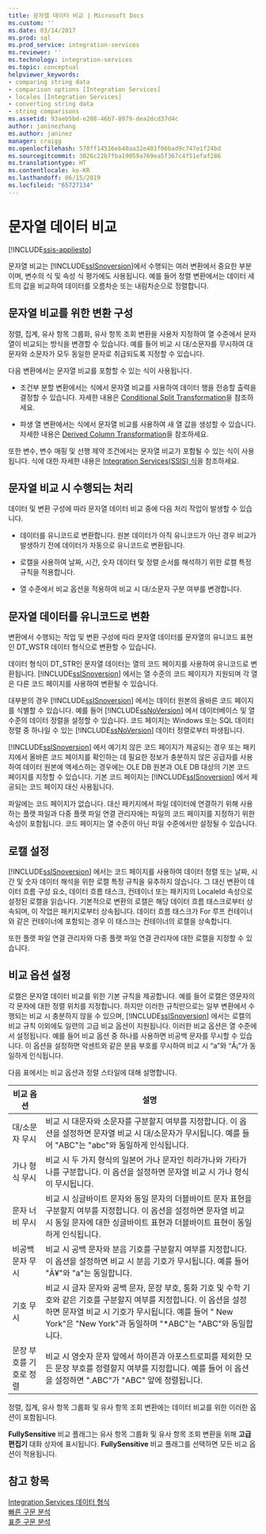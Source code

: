 ```yaml
---
title: 문자열 데이터 비교 | Microsoft Docs
ms.custom: ''
ms.date: 03/14/2017
ms.prod: sql
ms.prod_service: integration-services
ms.reviewer: ''
ms.technology: integration-services
ms.topic: conceptual
helpviewer_keywords:
- comparing string data
- comparison options [Integration Services]
- locales [Integration Services]
- converting string data
- string comparisons
ms.assetid: 93aeb5bd-e208-46b7-8979-dea2dcd37d4c
author: janinezhang
ms.author: janinez
manager: craigg
ms.openlocfilehash: 578ff14516eb40aa32e401f06bad9c747e1f24bd
ms.sourcegitcommit: 3026c22b7fba19059a769ea5f367c4f51efaf286
ms.translationtype: HT
ms.contentlocale: ko-KR
ms.lasthandoff: 06/15/2019
ms.locfileid: "65727134"
---
```

# <a name="comparing-string-data"></a>문자열 데이터 비교

[!INCLUDE[ssis-appliesto](../../includes/ssis-appliesto-ssvrpluslinux-asdb-asdw-xxx.md)]


  문자열 비교는 [!INCLUDE[ssISnoversion](../../includes/ssisnoversion-md.md)]에서 수행되는 여러 변환에서 중요한 부분이며, 변수의 식 및 속성 식 평가에도 사용됩니다. 예를 들어 정렬 변환에서는 데이터 세트의 값을 비교하여 데이터를 오름차순 또는 내림차순으로 정렬합니다.  
  
## <a name="configuring-transformations-for-string-comparisons"></a>문자열 비교를 위한 변환 구성  
 정렬, 집계, 유사 항목 그룹화, 유사 항목 조회 변환을 사용자 지정하여 열 수준에서 문자열이 비교되는 방식을 변경할 수 있습니다. 예를 들어 비교 시 대/소문자를 무시하여 대문자와 소문자가 모두 동일한 문자로 취급되도록 지정할 수 있습니다.  
  
 다음 변환에서는 문자열 비교를 포함할 수 있는 식이 사용됩니다.  
  
-   조건부 분할 변환에서는 식에서 문자열 비교를 사용하여 데이터 행을 전송할 출력을 결정할 수 있습니다. 자세한 내용은 [Conditional Split Transformation](../../integration-services/data-flow/transformations/conditional-split-transformation.md)을 참조하세요.  
  
-   파생 열 변환에서는 식에서 문자열 비교를 사용하여 새 열 값을 생성할 수 있습니다. 자세한 내용은 [Derived Column Transformation](../../integration-services/data-flow/transformations/derived-column-transformation.md)을 참조하세요.  
  
 또한 변수, 변수 매핑 및 선행 제약 조건에서는 문자열 비교가 포함될 수 있는 식이 사용됩니다. 식에 대한 자세한 내용은 [Integration Services&#40;SSIS&#41; 식](../../integration-services/expressions/integration-services-ssis-expressions.md)을 참조하세요.  
  
## <a name="processing-during-string-comparison"></a>문자열 비교 시 수행되는 처리  
 데이터 및 변환 구성에 따라 문자열 데이터 비교 중에 다음 처리 작업이 발생할 수 있습니다.  
  
-   데이터를 유니코드로 변환합니다. 원본 데이터가 아직 유니코드가 아닌 경우 비교가 발생하기 전에 데이터가 자동으로 유니코드로 변환됩니다.  
  
-   로캘을 사용하여 날짜, 시간, 숫자 데이터 및 정렬 순서를 해석하기 위한 로캘 특정 규칙을 적용합니다.  
  
-   열 수준에서 비교 옵션을 적용하여 비교 시 대/소문자 구분 여부를 변경합니다.  
  
## <a name="converting-string-data-to-unicode"></a>문자열 데이터를 유니코드로 변환  
 변환에서 수행되는 작업 및 변환 구성에 따라 문자열 데이터를 문자열의 유니코드 표현인 DT_WSTR 데이터 형식으로 변환할 수 있습니다.  
  
 데이터 형식이 DT_STR인 문자열 데이터는 열의 코드 페이지를 사용하여 유니코드로 변환됩니다. [!INCLUDE[ssISnoversion](../../includes/ssisnoversion-md.md)] 에서는 열 수준의 코드 페이지가 지원되며 각 열은 다른 코드 페이지를 사용하여 변환될 수 있습니다.  
  
 대부분의 경우 [!INCLUDE[ssISnoversion](../../includes/ssisnoversion-md.md)] 에서는 데이터 원본의 올바른 코드 페이지를 식별할 수 있습니다. 예를 들어 [!INCLUDE[ssNoVersion](../../includes/ssnoversion-md.md)] 에서 데이터베이스 및 열 수준의 데이터 정렬을 설정할 수 있습니다. 코드 페이지는 Windows 또는 SQL 데이터 정렬 중 하나일 수 있는 [!INCLUDE[ssNoVersion](../../includes/ssnoversion-md.md)] 데이터 정렬로부터 파생됩니다.  
  
 [!INCLUDE[ssISnoversion](../../includes/ssisnoversion-md.md)] 에서 예기치 않은 코드 페이지가 제공되는 경우 또는 패키지에서 올바른 코드 페이지를 확인하는 데 필요한 정보가 충분하지 않은 공급자를 사용하여 데이터 원본에 액세스하는 경우에는 OLE DB 원본과 OLE DB 대상의 기본 코드 페이지를 지정할 수 있습니다. 기본 코드 페이지는 [!INCLUDE[ssISnoversion](../../includes/ssisnoversion-md.md)] 에서 제공되는 코드 페이지 대신 사용됩니다.  
  
 파일에는 코드 페이지가 없습니다. 대신 패키지에서 파일 데이터에 연결하기 위해 사용하는 플랫 파일과 다중 플랫 파일 연결 관리자에는 파일의 코드 페이지를 지정하기 위한 속성이 포함됩니다. 코드 페이지는 열 수준이 아닌 파일 수준에서만 설정될 수 있습니다.  
  
## <a name="setting-locale"></a>로캘 설정  
 [!INCLUDE[ssISnoversion](../../includes/ssisnoversion-md.md)] 에서는 코드 페이지를 사용하여 데이터 정렬 또는 날짜, 시간 및 숫자 데이터 해석을 위한 로캘 특정 규칙을 유추하지 않습니다. 그 대신 변환이 데이터 흐름 구성 요소, 데이터 흐름 태스크, 컨테이너 또는 패키지의 LocaleId 속성으로 설정된 로캘을 읽습니다. 기본적으로 변환의 로캘은 해당 데이터 흐름 태스크로부터 상속되며, 이 작업은 패키지로부터 상속됩니다. 데이터 흐름 태스크가 For 루프 컨테이너와 같은 컨테이너에 포함되는 경우 이 태스크는 컨테이너의 로캘을 상속합니다.  
  
 또한 플랫 파일 연결 관리자와 다중 플랫 파일 연결 관리자에 대한 로캘을 지정할 수 있습니다.  
  
## <a name="setting-comparison-options"></a>비교 옵션 설정  
 로캘은 문자열 데이터 비교를 위한 기본 규칙을 제공합니다. 예를 들어 로캘은 영문자의 각 문자에 대한 정렬 위치를 지정합니다. 하지만 이러한 규칙만으로는 일부 변환에서 수행되는 비교 시 충분하지 않을 수 있으며, [!INCLUDE[ssISnoversion](../../includes/ssisnoversion-md.md)] 에서는 로캘의 비교 규칙 이외에도 일련의 고급 비교 옵션이 지원됩니다. 이러한 비교 옵션은 열 수준에서 설정됩니다. 예를 들어 비교 옵션 중 하나를 사용하면 비공백 문자를 무시할 수 있습니다. 이 옵션을 설정하면 악센트와 같은 분음 부호를 무시하여 비교 시 “a”와 “Ã¡”가 동일하게 인식됩니다.  
  
 다음 표에서는 비교 옵션과 정렬 스타일에 대해 설명합니다.  
  
|비교 옵션|설명|  
|-----------------------|-----------------|  
|대/소문자 무시|비교 시 대문자와 소문자를 구분할지 여부를 지정합니다. 이 옵션을 설정하면 문자열 비교 시 대/소문자가 무시됩니다. 예를 들어 "ABC"는 "abc"와 동일하게 인식됩니다.|  
|가나 형식 무시|비교 시 두 가지 형식의 일본어 가나 문자인 히라가나와 가타가나를 구분합니다. 이 옵션을 설정하면 문자열 비교 시 가나 형식이 무시됩니다.|  
|문자 너비 무시|비교 시 싱글바이트 문자와 동일 문자의 더블바이트 문자 표현을 구분할지 여부를 지정합니다. 이 옵션을 설정하면 문자열 비교 시 동일 문자에 대한 싱글바이트 표현과 더블바이트 표현이 동일하게 인식됩니다.|  
|비공백 문자 무시|비교 시 공백 문자와 분음 기호를 구분할지 여부를 지정합니다. 이 옵션을 설정하면 비교 시 분음 기호가 무시됩니다. 예를 들어 "Ã¥"와 "a"는 동일합니다.|  
|기호 무시|비교 시 글자 문자와 공백 문자, 문장 부호, 통화 기호 및 수학 기호와 같은 기호를 구분할지 여부를 지정합니다. 이 옵션을 설정하면 문자열 비교 시 기호가 무시됩니다. 예를 들어 " New York"은 "New York"과 동일하며 "*ABC"는 "ABC"와 동일합니다.|  
|문장 부호를 기호로 정렬|비교 시 영숫자 문자 앞에서 하이픈과 아포스트로피를 제외한 모든 문장 부호를 정렬할지 여부를 지정합니다. 예를 들어 이 옵션을 설정하면 ".ABC"가 "ABC" 앞에 정렬됩니다.|  
  
 정렬, 집계, 유사 항목 그룹화 및 유사 항목 조회 변환에는 데이터 비교를 위한 이러한 옵션이 포함됩니다.  
  
 **FullySensitive** 비교 플래그는 유사 항목 그룹화 및 유사 항목 조회 변환을 위해 **고급 편집기** 대화 상자에 표시됩니다. **FullySensitive** 비교 플래그를 선택하면 모든 비교 옵션이 적용됩니다.  
  
## <a name="see-also"></a>참고 항목  
 [Integration Services 데이터 형식](../../integration-services/data-flow/integration-services-data-types.md)   
 [빠른 구문 분석](https://msdn.microsoft.com/library/6688707d-3c5b-404e-aa2f-e13092ac8d95)   
 [표준 구문 분석](https://msdn.microsoft.com/library/dfe835b1-ea52-4e18-a23a-5188c5b6f013)  
  
  
